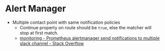 # Alert Manager

- Multiple contact point with same notification policies
  - Continue property on route should be `true`, else the matcher will stop at first match.
  - [monitoring - Prometheus alertmanager send notifications to multiple slack channel - Stack Overflow](https://stackoverflow.com/questions/62672730/prometheus-alertmanager-send-notifications-to-multiple-slack-channel)
